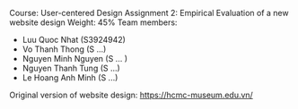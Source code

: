 Course: User-centered Design
Assignment 2: Empirical Evaluation of a new website design
Weight: 45%
Team members:
- Luu Quoc Nhat (S3924942)
- Vo Thanh Thong (S ...)
- Nguyen Minh Nguyen (S ... )
- Nguyen Thanh Tung (S ...)
- Le Hoang Anh Minh (S ...)

Original version of website design: https://hcmc-museum.edu.vn/ 
